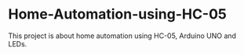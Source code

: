 # Home-Automation-using-HC-05
This project is about home automation using HC-05, Arduino UNO and LEDs.

